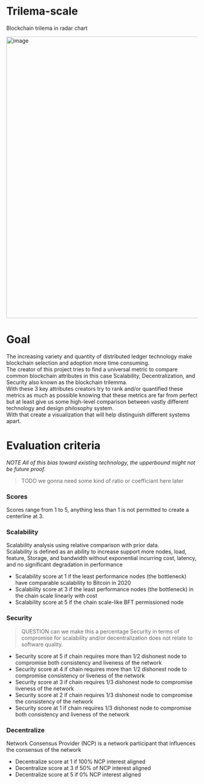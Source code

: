 # Trilema-scale

Blockchain trilema in radar chart


<img width="740" alt="image" src="https://user-images.githubusercontent.com/6429197/170888404-fe992d2d-30d4-4391-927e-f4fb19f643b4.png">


# Goal

The increasing variety and quantity of distributed ledger technology make blockchain selection and adoption more time consuming.<br/>
The creator of this project tries to find a universal metric to compare common blockchain attributes in this case Scalability, Decentralization, and Security also known as the blockchain trilemma.<br/>
With these 3 key attributes creators try to rank and/or quantified these metrics as much as possible knowing that these metrics are far from perfect but at least give us some high-level comparison between vastly different technology and design philosophy system. <br/>
With that create a visualization that will help distinguish different systems apart.

# Evaluation criteria

*NOTE All of this bias toward existing technology, the upperbound might not be future proof.*
>TODO we gonna need some kind of ratio or coefficiant here later
### Scores
Scores range from 1 to 5, anything less than 1 is not permitted to create a centerline at 3.
### Scalability
Scalability analysis using relative comparison with prior data.<br/>
Scalability is defined as an ability to increase support more nodes, load, feature, Storage, and bandwidth without exponential incurring cost, latency, and no significant degradation in performance

- Scalability score at 1 if the least performance nodes (the bottleneck)  have comparable scalability to Bitcoin in 2020
- Scalability score at 3 if the least performance nodes (the bottleneck) in the chain scale linearly with cost
- Scalability score at 5 if the chain scale-like BFT permissioned node
### Security
>QUESTION can we make this a percentage
Security in terms of compromise for scalability and/or decentralization does not relate to software quality.
- Security score at 5 if chain requires more than 1/2 dishonest node to compromise both consistency and liveness of the network
- Security score at 4 if chain requires more than 1/2 dishonest node to compromise consistency or liveness of the network
- Security score at 3 if chain requires 1/3 dishonest node to compromise liveness of the network
- Security score at 2 if chain requires 1/3 dishonest node to compromise the consistency of the network
- Security score at 1 if chain requires 1/3 dishonest node to compromise both consistency and liveness of the network
### Decentralize
Network Consensus Provider (NCP) is a network participant that influences the consensus of the network
- Decentralize score at 1 if 100% NCP interest aligned
- Decentralize score at 3 if 50% of NCP interest aligned
- Decentralize score at 5 if 0% NCP interest aligned
